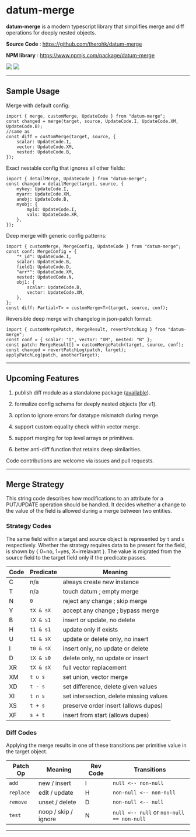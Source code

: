 # datum-merge

**datum-merge** is a modern typescript library that simplifies merge and diff operations for deeply nested objects.

**Source Code** : https://github.com/therohk/datum-merge

**NPM library** : https://www.npmjs.com/package/datum-merge

![](https://github.com/therohk/datum-merge/actions/workflows/build.yml/badge.svg) ![](https://img.shields.io/github/v/release/therohk/datum-merge)

---

## Sample Usage

Merge with default config:
```
import { merge, customMerge, UpdateCode } from "datum-merge";
const changed = merge(target, source, UpdateCode.I, UpdateCode.XM, UpdateCode.B);
//same as
const diff = customMerge(target, source, {
    scalar: UpdateCode.I,
    vector: UpdateCode.XM,
    nested: UpdateCode.B,
});
```

Exact nestable config that ignores all other fields:
```
import { detailMerge, UpdateCode } from "datum-merge";
const changed = detailMerge(target, source, {
    mykey: UpdateCode.I,
    myarr: UpdateCode.XM,
    anobj: UpdateCode.B,
    myobj: {
        myid: UpdateCode.I,
        vals: UpdateCode.XR,
    },
});
```

Deep merge with generic config patterns:
```
import { customMerge, MergeConfig, UpdateCode } from "datum-merge";
const conf: MergeConfig = {
    "*_id": UpdateCode.I,
    scalar: UpdateCode.B,
    field1: UpdateCode.D,
    "arr*": UpdateCode.XM,
    nested: UpdatedCode.N,
    obj1: {
        scalar: UpdateCode.B,
        vector: UpdateCode.XM,
    },
};
const diff: Partial<T> = customMerge<T>(target, source, conf);
```

Reversible deep merge with changelog in json-patch format:
```
import { customMergePatch, MergeResult, revertPatchLog } from "datum-merge";
const conf = { scalar: "I", vector: "XM", nested: "B" };
const patch: MergeResult[] = customMergePatch(target, source, conf);
const changed = revertPatchLog(patch, target);
applyPatchLog(patch, anotherTarget);
```
---

## Upcoming Features

1. publish diff module as a standalone package ([available](/src/diff-lib/README.md)).

2. formalize config schema for deeply nested objects (for v1).

3. option to ignore errors for datatype mismatch during merge.

4. support custom equality check within vector merge.

5. support merging for top level arrays or primitives.

6. better anti-diff function that retains deep similarities.

Code contributions are welcome via issues and pull requests.

---

## Merge Strategy

This string code describes how modifications to an attribute for a PUT/UPDATE operation should be handled.
It decides whether a change to the value of the field is allowed during a merge between two entities.

### Strategy Codes

The same field within a target and source object is represented by `t` and `s` respectively.
Whether the strategy requires data to be present for the field, is shown by { 0=no, 1=yes, X=irrelavant }. 
The value is migrated from the source field to the target field only if the predicate passes.

| Code | Predicate | Meaning |
|----|----|----|
| C | n/a | always create new instance |
| T | n/a | touch datum ; empty merge |
| N | `0` | reject any change ; skip merge |
| Y | `tX & sX` | accept any change ; bypass merge |
| B | `tX & s1` | insert or update, no delete |
| H | `t1 & s1` | update only if exists |
| U | `t1 & sX` | update or delete only, no insert |
| I | `t0 & sX` | insert only, no update or delete |
| D | `tX & s0` | delete only, no update or insert |
| XR | `tX & sX` | full vector replacement |
| XM | `t ∪ s`   | set union, vector merge |
| XD | `t - s`   | set difference, delete given values |
| XI | `t ∩ s`   | set intersection, delete missing values |
| XS | `t + s` | preserve order insert (allows dupes) |
| XF | `s + t` | insert from start (allows dupes) |

### Diff Codes

Applying the merge results in one of these transitions per primitive value in the target object.

| Patch Op | Meaning | Rev Code | Transitions |
|----|----|----|----|
| `add`     | new / insert   | I | `null <-- non-null` |
| `replace` | edit / update  | H | `non-null <-- non-null` |
| `remove`  | unset / delete | D | `non-null <-- null` |
| `test`    | noop / skip / ignore | N | `null <-- null` or `non-null == non-null` |

---
